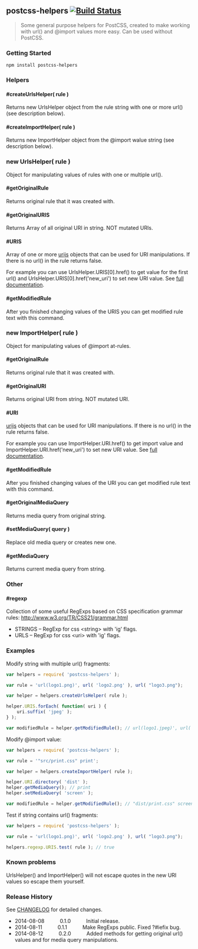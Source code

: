 ## postcss-helpers [![Build Status](https://secure.travis-ci.org/iAdramelk/postcss-helpers.png)](https://travis-ci.org/iAdramelk/postcss-helpers)

> Some general purpose helpers for PostCSS, created to make working with url() and @import values more easy. Can be used without PostCSS.

### Getting Started


```shell
npm install postcss-helpers
```


### Helpers

#### #createUrlsHelper( rule )

Returns new UrlsHelper object from the rule string with one or more url() (see description below).

#### #createImportHelper( rule )

Returns new ImportHelper object from the @import walue string (see description below).


### new UrlsHelper( rule )

Object for manipulating values of rules with one or multiple url().

#### #getOriginalRule

Returns original rule that it was created with.

#### #getOriginalURIS

Returns Array of all original URI in string. NOT mutated URIs.

#### #URIS

Array of one or more [urijs](http://medialize.github.io/URI.js/) objects that can be used for URI manipulations.  If there is no url() in the rule returns false.

For example you can use UrlsHelper.URIS[0].href() to get value for the first url() and UrlsHelper.URIS[0].href('new_uri') to set new URI value. See [full documentation](http://medialize.github.io/URI.js/docs.html).

#### #getModifiedRule

After you finished changing values of the URIS you can get modified rule text with this command.


### new ImportHelper( rule )

Object for manipulating values of @import at-rules.

#### #getOriginalRule

Returns original rule that it was created with.

#### #getOriginalURI

Returns original URI from string. NOT mutated URI.

#### #URI

[urijs](http://medialize.github.io/URI.js/) objects that can be used for URI manipulations. If there is no url() in the rule returns false.

For example you can use ImportHelper.URI.href() to get import value and ImportHelper.URI.href('new_uri') to set new URI value. See [full documentation](http://medialize.github.io/URI.js/docs.html).

#### #getModifiedRule

After you finished changing values of the URI you can get modified rule text with this command.

#### #getOriginalMediaQuery

Returns media query from original string.

#### #setMediaQuery( query )

Replace old media query or creates new one.

#### #getMediaQuery

Returns current media query from string.


### Other

#### #regexp

Collection of some useful RegExps based on CSS specification grammar rules: http://www.w3.org/TR/CSS21/grammar.html

  - STRINGS – RegExp for css &lt;string&gt; with 'ig' flags.
  - URLS – RegExp for css &lt;uri&gt; with 'ig' flags.


### Examples

Modify string with multiple url() fragments:

```javascript
var helpers = require( 'postcss-helpers' );

var rule = 'url(logo1.png)', url( 'logo2.png' ), url( "logo3.png");

var helper = helpers.createUrlsHelper( rule );

helper.URIS.forEach( function( uri ) {
    uri.suffix( 'jpeg' );
} );

var modifiedRule = helper.getModifiedRule(); // url(logo1.jpeg)', url( 'logo2.jpeg' ), url( "logo3.jpeg")
```

Modify @import value:

```javascript
var helpers = require( 'postcss-helpers' );

var rule = '"src/print.css" print';

var helper = helpers.createImportHelper( rule );

helper.URI.directory( 'dist' );
helper.getMediaQuery(); // print
helper.setMediaQuery( 'screen' );

var modifiedRule = helper.getModifiedRule(); // "dist/print.css" screen
```

Test if string contains url() fragments:

```javascript
var helpers = require( 'postcss-helpers' );

var rule = 'url(logo1.png)', url( 'logo2.png' ), url( "logo3.png");

helpers.regexp.URIS.test( rule ); // true
```


### Known problems

UrlsHelper() and ImportHelper() will not escape quotes in the new URI values so escape them yourself.


### Release History

See [CHANGELOG](/CHANGELOG) for detailed changes.

 * 2014-08-08   0.1.0   Initial release.
 * 2014-08-11   0.1.1   Make RegExps public. Fixed ?#iefix bug.
 * 2014-08-12   0.2.0   Added methods for getting original url() values and for media query manipulations.
